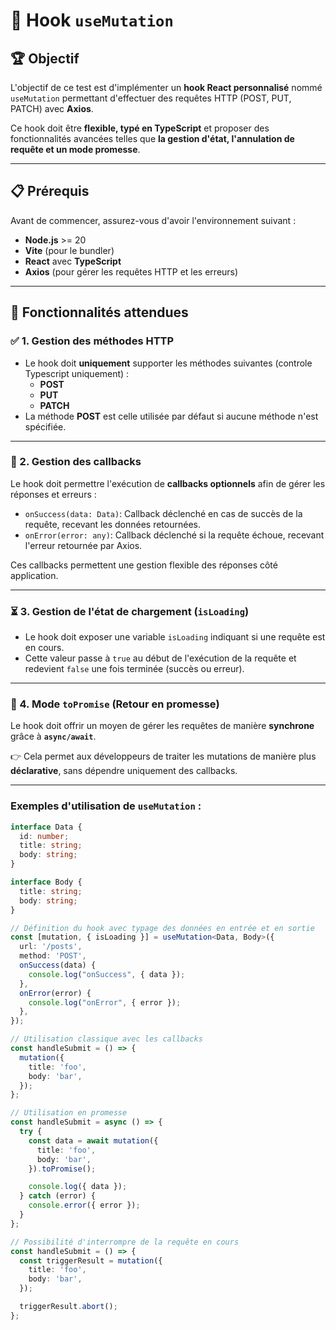 # 📌 Hook `useMutation`

## 🏆 Objectif

L'objectif de ce test est d'implémenter un **hook React personnalisé** nommé `useMutation` permettant d'effectuer des requêtes HTTP (POST, PUT, PATCH) avec **Axios**.

Ce hook doit être **flexible, typé en TypeScript** et proposer des fonctionnalités avancées telles que **la gestion d'état, l'annulation de requête et un mode promesse**.

---

## 📋 Prérequis

Avant de commencer, assurez-vous d'avoir l'environnement suivant :

- **Node.js** >= 20
- **Vite** (pour le bundler)
- **React** avec **TypeScript**
- **Axios** (pour gérer les requêtes HTTP et les erreurs)

---

## 🎯 Fonctionnalités attendues

### ✅ 1. Gestion des méthodes HTTP

- Le hook doit **uniquement** supporter les méthodes suivantes (controle Typescript uniquement) :
  - **POST**
  - **PUT**
  - **PATCH**
- La méthode **POST** est celle utilisée par défaut si aucune méthode n'est spécifiée.

---

### 🎯 2. Gestion des callbacks

Le hook doit permettre l'exécution de **callbacks optionnels** afin de gérer les réponses et erreurs :

- `onSuccess(data: Data)`: Callback déclenché en cas de succès de la requête, recevant les données retournées.
- `onError(error: any)`: Callback déclenché si la requête échoue, recevant l'erreur retournée par Axios.

Ces callbacks permettent une gestion flexible des réponses côté application.

---

### ⏳ 3. Gestion de l'état de chargement (`isLoading`)

- Le hook doit exposer une variable `isLoading` indiquant si une requête est en cours.
- Cette valeur passe à `true` au début de l'exécution de la requête et redevient `false` une fois terminée (succès ou erreur).

---

### 🔄 4. Mode `toPromise` (Retour en promesse)

Le hook doit offrir un moyen de gérer les requêtes de manière **synchrone** grâce à **`async/await`**.  

👉 Cela permet aux développeurs de traiter les mutations de manière plus **déclarative**, sans dépendre uniquement des callbacks.

---

### Exemples d'utilisation de `useMutation` :

```typescript
interface Data {
  id: number;
  title: string;
  body: string;
}

interface Body {
  title: string;
  body: string;
}

// Définition du hook avec typage des données en entrée et en sortie
const [mutation, { isLoading }] = useMutation<Data, Body>({
  url: '/posts',
  method: 'POST',
  onSuccess(data) {
    console.log("onSuccess", { data });
  },
  onError(error) {
    console.log("onError", { error });
  },
});

// Utilisation classique avec les callbacks
const handleSubmit = () => {
  mutation({
    title: 'foo',
    body: 'bar',
  });
};

// Utilisation en promesse
const handleSubmit = async () => {
  try {
    const data = await mutation({
      title: 'foo',
      body: 'bar',
    }).toPromise();

    console.log({ data });
  } catch (error) {
    console.error({ error });
  }
};

// Possibilité d'interrompre de la requête en cours
const handleSubmit = () => {
  const triggerResult = mutation({
    title: 'foo',
    body: 'bar',
  });

  triggerResult.abort();
};
```
